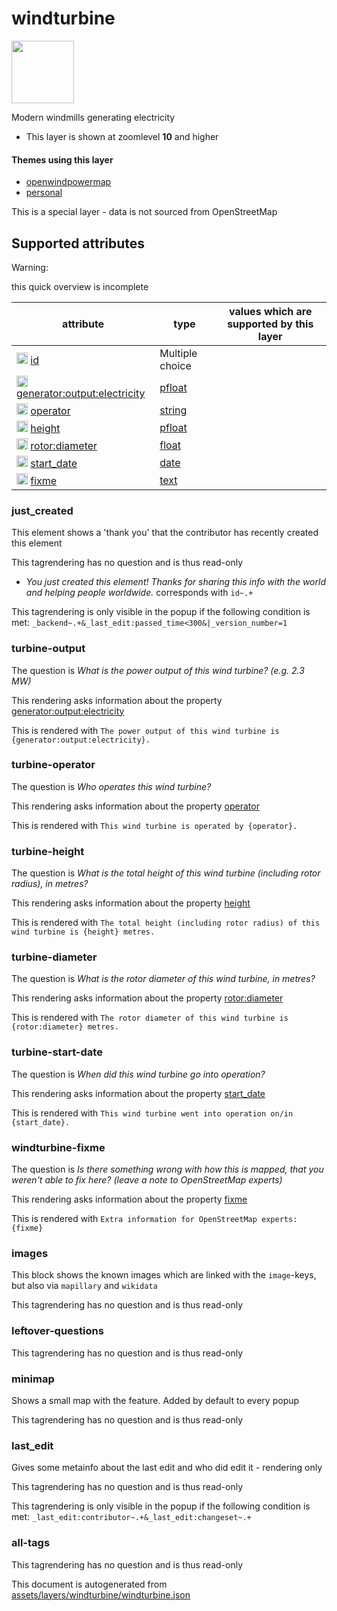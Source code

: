 [//]: # (WARNING: this file is automatically generated. Please find the sources at the bottom and edit those sources)

 windturbine 
=============



<img src='https://mapcomplete.osm.be/./assets/themes/openwindpowermap/wind_turbine.svg' height="100px"> 

Modern windmills generating electricity






  - This layer is shown at zoomlevel **10** and higher




#### Themes using this layer 





  - [openwindpowermap](https://mapcomplete.osm.be/openwindpowermap)
  - [personal](https://mapcomplete.osm.be/personal)


This is a special layer - data is not sourced from OpenStreetMap



 Supported attributes 
----------------------



Warning: 

this quick overview is incomplete



attribute | type | values which are supported by this layer
----------- | ------ | ------------------------------------------
[<img src='https://mapcomplete.osm.be/assets/svg/statistics.svg' height='18px'>](https://taginfo.openstreetmap.org/keys/id#values) [id](https://wiki.openstreetmap.org/wiki/Key:id) | Multiple choice | 
[<img src='https://mapcomplete.osm.be/assets/svg/statistics.svg' height='18px'>](https://taginfo.openstreetmap.org/keys/generator:output:electricity#values) [generator:output:electricity](https://wiki.openstreetmap.org/wiki/Key:generator:output:electricity) | [pfloat](../SpecialInputElements.md#pfloat) | 
[<img src='https://mapcomplete.osm.be/assets/svg/statistics.svg' height='18px'>](https://taginfo.openstreetmap.org/keys/operator#values) [operator](https://wiki.openstreetmap.org/wiki/Key:operator) | [string](../SpecialInputElements.md#string) | 
[<img src='https://mapcomplete.osm.be/assets/svg/statistics.svg' height='18px'>](https://taginfo.openstreetmap.org/keys/height#values) [height](https://wiki.openstreetmap.org/wiki/Key:height) | [pfloat](../SpecialInputElements.md#pfloat) | 
[<img src='https://mapcomplete.osm.be/assets/svg/statistics.svg' height='18px'>](https://taginfo.openstreetmap.org/keys/rotor:diameter#values) [rotor:diameter](https://wiki.openstreetmap.org/wiki/Key:rotor:diameter) | [float](../SpecialInputElements.md#float) | 
[<img src='https://mapcomplete.osm.be/assets/svg/statistics.svg' height='18px'>](https://taginfo.openstreetmap.org/keys/start_date#values) [start_date](https://wiki.openstreetmap.org/wiki/Key:start_date) | [date](../SpecialInputElements.md#date) | 
[<img src='https://mapcomplete.osm.be/assets/svg/statistics.svg' height='18px'>](https://taginfo.openstreetmap.org/keys/fixme#values) [fixme](https://wiki.openstreetmap.org/wiki/Key:fixme) | [text](../SpecialInputElements.md#text) | 




### just_created 



This element shows a 'thank you' that the contributor has recently created this element

This tagrendering has no question and is thus read-only





  - *You just created this element! Thanks for sharing this info with the world and helping people worldwide.*  corresponds with  `id~.+`


This tagrendering is only visible in the popup if the following condition is met: `_backend~.+&_last_edit:passed_time<300&|_version_number=1`



### turbine-output 



The question is  *What is the power output of this wind turbine? (e.g. 2.3 MW)*

This rendering asks information about the property  [generator:output:electricity](https://wiki.openstreetmap.org/wiki/Key:generator:output:electricity) 

This is rendered with  `The power output of this wind turbine is {generator:output:electricity}.`





### turbine-operator 



The question is  *Who operates this wind turbine?*

This rendering asks information about the property  [operator](https://wiki.openstreetmap.org/wiki/Key:operator) 

This is rendered with  `This wind turbine is operated by {operator}.`





### turbine-height 



The question is  *What is the total height of this wind turbine (including rotor radius), in metres?*

This rendering asks information about the property  [height](https://wiki.openstreetmap.org/wiki/Key:height) 

This is rendered with  `The total height (including rotor radius) of this wind turbine is {height} metres.`





### turbine-diameter 



The question is  *What is the rotor diameter of this wind turbine, in metres?*

This rendering asks information about the property  [rotor:diameter](https://wiki.openstreetmap.org/wiki/Key:rotor:diameter) 

This is rendered with  `The rotor diameter of this wind turbine is {rotor:diameter} metres.`





### turbine-start-date 



The question is  *When did this wind turbine go into operation?*

This rendering asks information about the property  [start_date](https://wiki.openstreetmap.org/wiki/Key:start_date) 

This is rendered with  `This wind turbine went into operation on/in {start_date}.`





### windturbine-fixme 



The question is  *Is there something wrong with how this is mapped, that you weren't able to fix here? (leave a note to OpenStreetMap experts)*

This rendering asks information about the property  [fixme](https://wiki.openstreetmap.org/wiki/Key:fixme) 

This is rendered with  `Extra information for OpenStreetMap experts: {fixme}`





### images 



This block shows the known images which are linked with the `image`-keys, but also via `mapillary` and `wikidata`

This tagrendering has no question and is thus read-only





### leftover-questions 



This tagrendering has no question and is thus read-only





### minimap 



Shows a small map with the feature. Added by default to every popup

This tagrendering has no question and is thus read-only





### last_edit 



Gives some metainfo about the last edit and who did edit it - rendering only

This tagrendering has no question and is thus read-only



This tagrendering is only visible in the popup if the following condition is met: `_last_edit:contributor~.+&_last_edit:changeset~.+`



### all-tags 



This tagrendering has no question and is thus read-only

 

This document is autogenerated from [assets/layers/windturbine/windturbine.json](https://github.com/pietervdvn/MapComplete/blob/develop/assets/layers/windturbine/windturbine.json)
